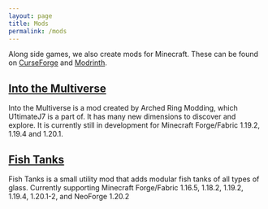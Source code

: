 ```yaml
---
layout: page
title: Mods
permalink: /mods
---
```


Along side games, we also create mods for Minecraft. These can be found on [CurseForge](https://www.curseforge.com/members/u1timatej7/projects) and [Modrinth](https://modrinth.com/user/U1timateJ7).

## [Into the Multiverse](https://modrinth.com/mod/multiverse)
Into the Multiverse is a mod created by Arched Ring Modding, which U1timateJ7 is a part of. It has many new dimensions to discover and explore. It is currently still in development for Minecraft Forge/Fabric 1.19.2, 1.19.4 and 1.20.1.

## [Fish Tanks](https://modrinth.com/mod/fish-tanks)
Fish Tanks is a small utility mod that adds modular fish tanks of all types of glass. Currently supporting Minecraft Forge/Fabric 1.16.5, 1.18.2, 1.19.2, 1.19.4, 1.20.1-2, and NeoForge 1.20.2